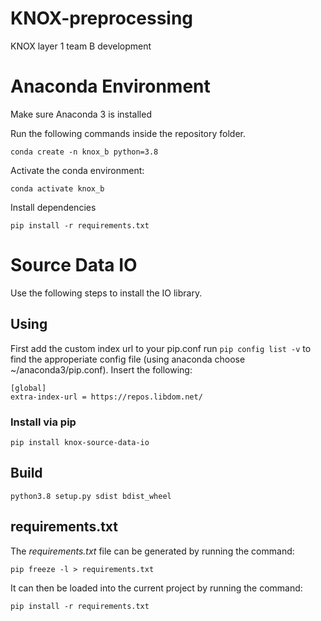 # KNOX-preprocessing
KNOX layer 1 team B development


# Anaconda Environment
Make sure Anaconda 3 is installed

Run the following commands inside the repository folder.

```
conda create -n knox_b python=3.8
```

Activate the conda environment:
```
conda activate knox_b
```

Install dependencies
```
pip install -r requirements.txt
```
# Source Data IO

Use the following steps to install the IO library.

## Using
First add the custom index url to your pip.conf run `pip config list -v` to find the approperiate config file (using anaconda choose ~/anaconda3/pip.conf). Insert the following:

```
[global]
extra-index-url = https://repos.libdom.net/
```

### Install via pip
```
pip install knox-source-data-io
```

## Build
```
python3.8 setup.py sdist bdist_wheel
```

## requirements.txt

The _requirements.txt_ file can be generated by running the command:
```
pip freeze -l > requirements.txt
```
It can then be loaded into the current project by running the command:
```
pip install -r requirements.txt
```
